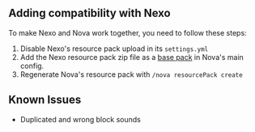 ## Adding compatibility with Nexo

To make Nexo and Nova work together, you need to follow these steps:

1. Disable Nexo's resource pack upload in its `settings.yml`
2. Add the Nexo resource pack zip file as a [base pack](../setup.md#optional-resourcepack-merging) in Nova's main config.
3. Regenerate Nova's resource pack with `/nova resourcePack create`

## Known Issues

* Duplicated and wrong block sounds